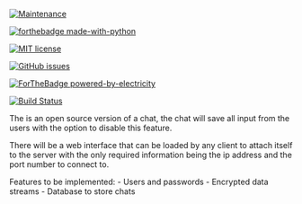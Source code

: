 [![Maintenance](https://img.shields.io/badge/Maintained%3F-yes-green.svg)](https://github.com/zeziba/ChatServerMaster/graphs/commit-activity)

[![forthebadge made-with-python](http://ForTheBadge.com/images/badges/made-with-python.svg)](https://www.python.org/)

[![MIT license](https://img.shields.io/badge/License-MIT-blue.svg)](https://github.com/zeziba/ChatServerMaster/blob/master/LICENSE)

[![GitHub issues](https://img.shields.io/github/issues/zeziba/StrapDown.js.svg)](https://github.com/zeziba/ChatServerMaster/issues/)

[![ForTheBadge powered-by-electricity](http://ForTheBadge.com/images/badges/powered-by-electricity.svg)](http://ForTheBadge.com)

[![Build Status](https://travis-ci.org/zeziba/ChatServerMaster.svg?branch=master)](https://travis-ci.org/zeziba/ChatServerMaster)

The is an open source version of a chat, the chat will save all input from the users with the option
to disable this feature.

There will be a web interface that can be loaded by any client to attach itself to the server with the
only required information being the ip address and the port number to connect to.

Features to be implemented:
    - Users and passwords
    - Encrypted data streams
    - Database to store chats

